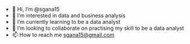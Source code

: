 - 👋 Hi, I’m @sgana15
- 👀 I’m interested in data and business analysis
- 🌱 I’m currently learning to be a data analyst
- 💞️ I’m looking to collaborate on practising my skill to be a data analyst
- 📫 How to reach me sgana15@gmail.com

<!---
sgana15/sgana15 is a ✨ special ✨ repository because its `README.md` (this file) appears on your GitHub profile.
You can click the Preview link to take a look at your changes.
--->
